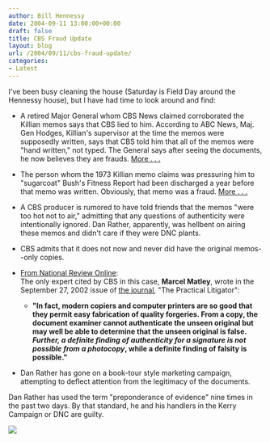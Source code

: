 ```yaml
---
author: Bill Hennessy
date: 2004-09-11 13:00:00+00:00
draft: false
title: CBS Fraud Update
layout: blog
url: /2004/09/11/cbs-fraud-update/
categories:
- Latest
---
```


I've been busy cleaning the house (Saturday is Field Day around the Hennessy house), but I have had time to look around and find:





  * A retired Major General whom CBS News claimed corroborated the Killian memos says that CBS lied to him. According to ABC News, Maj. Gen Hodges, Killian's supervisor at the time the memos were supposedly written, says that CBS told him that all of the memos were "hand written," not typed. The General says after seeing the documents, he now believes they are frauds. [More . . .](https://abcnews.go.com/sections/politics/NotedNow/Noted_Now.html)
  * The person whom the 1973 Killian memo claims was pressuring him to "sugarcoat" Bush's Fitness Report had been discharged a year before that memo was written. Obviously, that memo was a fraud. [More . . .](https://seattletimes.nwsource.com/html/nationalpolitics/2002032742_bushguard11.html)
  * A CBS producer is rumored to have told friends that the memos "were too hot not to air," admitting that any questions of authenticity were intentionally ignored. Dan Rather, apparently, was hellbent on airing these memos and didn't care if they were DNC plants. 
  * CBS admits that it does not now and never did have the original memos--only copies.
  * [From National Review Online](https://www.nationalreview.com/kerry/kerry200409111432.asp):   
The only expert cited by CBS in this case, **Marcel Matley**, wrote in the September 27, 2002 issue of [the journal](https://d2d.ali-aba.org/_files/thumbs/components/PLIT0209-MATLEY_thumb.pdf), "The Practical Litigator":

    * **"In fact, modern copiers and computer printers are so good that they permit easy fabrication of quality forgeries. From a copy, the document examiner cannot authenticate the unseen original but may well be able to determine that the unseen original is false. _Further, a definite finding of authenticity for a signature is not possible from a photocopy_, while a definite finding of falsity is possible."**
  * Dan Rather has gone on a book-tour style marketing campaign, attempting to deflect attention from the legitimacy of the documents. 


Dan Rather has used the term "preponderance of evidence" nine times in the past two days. By that standard, he and his handlers in the Kerry Campaign or DNC are guilty.

![](https://blog.billhennessy.com/aggbug.aspx?PostID=568)

